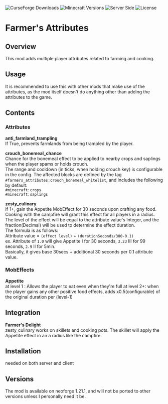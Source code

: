 <img src="https://img.shields.io/curseforge/dt/1355713?style=flat&logo=CurseForge&logoColor=%23F16436&label=CurseForge&color=%23F16436&link=https%3A%2F%2Fwww.curseforge.com%2Fminecraft%2Fmc-mods%2Ffarmers-attributes" alt="CurseForge Downloads">  <img src="https://img.shields.io/badge/MC-1.21.1-green?style=flat&logo=minecraft&logoColor=white" alt="Minecraft Versions">  <img src="https://img.shields.io/badge/Side-Server%26Client-orange?style=flat" alt="Server Side">  <img src="https://img.shields.io/github/license/medi-torimorta/farmers-attributes?style=flat&color=purple" alt="License">
# Farmer's Attributes

## Overview
This mod adds multiple player attributes related to farming and cooking.

## Usage
It is recommended to use this with other mods that make use of the attributes, as the mod itself doesn't do anything other than adding the attributes to the game.

## Contents
### Attributes

**anti_farmland_trampling**  
If True, prevents farmlands from being trampled by the player.  

**crouch_bonemeal_chance**  
Chance for the bonemeal effect to be applied to nearby crops and saplings when the player spams or holds crouch.  
The range and cooldown (in ticks, when holding crouch key) is configurable in the config.
The affected blocks are defined by the tag `#farmers_attributes:crouch_bonemeal_whitelist`, and includes the following by default:  
`#minecraft:crops`  
`#minecraft:saplings`  

**zesty_culinary**  
If 1+, gain the Appetite MobEffect for 30 seconds upon crafting any food.  
Cooking with the campfire will grant this effect for all players in a radius.
The level of the effect will be equal to the attribute value's Integer, and the fraction(Decimal) will be used to determine the effect duration.  
The formula is as follows:  
Attribute value = `(effect level)` + `(durationSeconds/300-0.1)`  
ex. Attribute of `1.0` will give Appetite I for 30 seconds, `3.23` III for 99 seconds, `2.9` II for 5min.  
Basically, it gives base 30secs + additional 30 seconds per 0.1 attribute value. 

### MobEffects  
**Appetite**  
at level 1 : Allows the player to eat even when they're full 
at level 2+: when the player gains any other positive food effects, adds x0.5(configurable) of the original duration per (level-1)   

## Integration
**Farmer's Delight**  
zesty_culinary works on skillets and cooking pots.
The skillet will apply the Appetite effect in an a radius like the campfire.

## Installation
needed on both server and client

## Versions
The mod is available on neoforge 1.21.1, and will not be ported to other versions unless I personally need it be.
